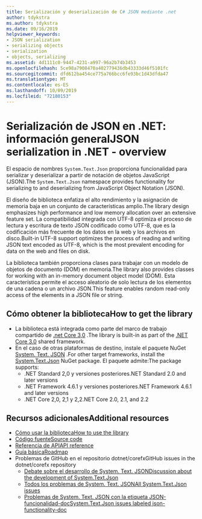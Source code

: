 ```yaml
---
title: Serialización y deserialización de C# JSON mediante .net
author: tdykstra
ms.author: tdykstra
ms.date: 09/16/2019
helpviewer_keywords:
- JSON serialization
- serializing objects
- serialization
- objects, serializing
ms.assetid: 4d1111c0-9447-4231-a997-96a2b74b3453
ms.openlocfilehash: 5ce98a7908470a402779436db43333d46f5101fc
ms.sourcegitcommit: dfd612ba454ce775a766bcc6fe93bc1d43dfda47
ms.translationtype: MT
ms.contentlocale: es-ES
ms.lasthandoff: 10/09/2019
ms.locfileid: "72180153"
---
```

# <a name="json-serialization-in-net---overview"></a><span data-ttu-id="156dd-102">Serialización de JSON en .NET: información general</span><span class="sxs-lookup"><span data-stu-id="156dd-102">JSON serialization in .NET - overview</span></span>

<span data-ttu-id="156dd-103">El espacio de nombres `System.Text.Json` proporciona funcionalidad para serializar y deserializar a partir de notación de objetos JavaScript (JSON).</span><span class="sxs-lookup"><span data-stu-id="156dd-103">The `System.Text.Json` namespace provides functionality for serializing to and deserializing from JavaScript Object Notation (JSON).</span></span>

<span data-ttu-id="156dd-104">El diseño de biblioteca enfatiza el alto rendimiento y la asignación de memoria baja en un conjunto de características amplio.</span><span class="sxs-lookup"><span data-stu-id="156dd-104">The library design emphasizes high performance and low memory allocation over an extensive feature set.</span></span> <span data-ttu-id="156dd-105">La compatibilidad integrada con UTF-8 optimiza el proceso de lectura y escritura de texto JSON codificado como UTF-8, que es la codificación más frecuente de los datos en la web y los archivos en disco.</span><span class="sxs-lookup"><span data-stu-id="156dd-105">Built-in UTF-8 support optimizes the process of reading and writing JSON text encoded as UTF-8, which is the most prevalent encoding for data on the web and files on disk.</span></span>

<span data-ttu-id="156dd-106">La biblioteca también proporciona clases para trabajar con un modelo de objetos de documento (DOM) en memoria.</span><span class="sxs-lookup"><span data-stu-id="156dd-106">The library also provides classes for working with an in-memory document object model (DOM).</span></span> <span data-ttu-id="156dd-107">Esta característica permite el acceso aleatorio de solo lectura de los elementos de una cadena o un archivo JSON.</span><span class="sxs-lookup"><span data-stu-id="156dd-107">This feature enables random read-only access of the elements in a JSON file or string.</span></span> 

## <a name="how-to-get-the-library"></a><span data-ttu-id="156dd-108">Cómo obtener la biblioteca</span><span class="sxs-lookup"><span data-stu-id="156dd-108">How to get the library</span></span>

* <span data-ttu-id="156dd-109">La biblioteca está integrada como parte del marco de trabajo compartido de [.net Core 3,0](https://aka.ms/netcore3download) .</span><span class="sxs-lookup"><span data-stu-id="156dd-109">The library is built-in as part of the [.NET Core 3.0](https://aka.ms/netcore3download) shared framework.</span></span>
* <span data-ttu-id="156dd-110">En el caso de otras plataformas de destino, instale el paquete NuGet [System. Text. JSON](https://www.nuget.org/packages/System.Text.Json) .</span><span class="sxs-lookup"><span data-stu-id="156dd-110">For other target frameworks, install the [System.Text.Json](https://www.nuget.org/packages/System.Text.Json) NuGet package.</span></span> <span data-ttu-id="156dd-111">El paquete admite:</span><span class="sxs-lookup"><span data-stu-id="156dd-111">The package supports:</span></span>
  * <span data-ttu-id="156dd-112">.NET Standard 2,0 y versiones posteriores</span><span class="sxs-lookup"><span data-stu-id="156dd-112">.NET Standard 2.0 and later versions</span></span>
  * <span data-ttu-id="156dd-113">.NET Framework 4.6.1 y versiones posteriores</span><span class="sxs-lookup"><span data-stu-id="156dd-113">.NET Framework 4.6.1 and later versions</span></span>
  * <span data-ttu-id="156dd-114">.NET Core 2,0, 2,1 y 2,2</span><span class="sxs-lookup"><span data-stu-id="156dd-114">.NET Core 2.0, 2.1, and 2.2</span></span>

## <a name="additional-resources"></a><span data-ttu-id="156dd-115">Recursos adicionales</span><span class="sxs-lookup"><span data-stu-id="156dd-115">Additional resources</span></span>

* [<span data-ttu-id="156dd-116">Cómo usar la biblioteca</span><span class="sxs-lookup"><span data-stu-id="156dd-116">How to use the library</span></span>](system-text-json-how-to.md)
* [<span data-ttu-id="156dd-117">Código fuente</span><span class="sxs-lookup"><span data-stu-id="156dd-117">Source code</span></span>](https://github.com/dotnet/corefx/tree/master/src/System.Text.Json)
* [<span data-ttu-id="156dd-118">Referencia de API</span><span class="sxs-lookup"><span data-stu-id="156dd-118">API reference</span></span>](xref:System.Text.Json)
* [<span data-ttu-id="156dd-119">Guía básica</span><span class="sxs-lookup"><span data-stu-id="156dd-119">Roadmap</span></span>](https://github.com/dotnet/corefx/blob/master/src/System.Text.Json/roadmap/README.md)
* <span data-ttu-id="156dd-120">Problemas de GitHub en el repositorio dotnet/corefx</span><span class="sxs-lookup"><span data-stu-id="156dd-120">GitHub issues in the dotnet/corefx repository</span></span>
  * [<span data-ttu-id="156dd-121">Debate sobre el desarrollo de System. Text. JSON</span><span class="sxs-lookup"><span data-stu-id="156dd-121">Discussion about the development of System.Text.Json</span></span>](https://github.com/dotnet/corefx/issues/33115)
  * [<span data-ttu-id="156dd-122">Todos los problemas de System. Text. JSON</span><span class="sxs-lookup"><span data-stu-id="156dd-122">All System.Text.Json issues</span></span>](https://github.com/dotnet/corefx/issues?q=is%3Aopen+is%3Aissue+label%3Aarea-System.Text.Json)
  * [<span data-ttu-id="156dd-123">Problemas de System. Text. JSON con la etiqueta JSON-funcionalidad-doc</span><span class="sxs-lookup"><span data-stu-id="156dd-123">System.Text.Json issues labeled json-functionality-doc</span></span>](https://github.com/dotnet/corefx/labels/json-functionality-doc)
